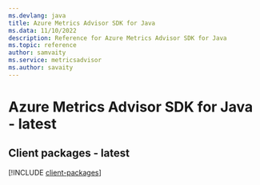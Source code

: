 ```yaml
---
ms.devlang: java
title: Azure Metrics Advisor SDK for Java
ms.data: 11/10/2022
description: Reference for Azure Metrics Advisor SDK for Java
ms.topic: reference
author: samvaity
ms.service: metricsadvisor
ms.author: savaity
---
```

# Azure Metrics Advisor SDK for Java - latest

## Client packages - latest
[!INCLUDE [client-packages](metrics-advisor-client-index.md)]